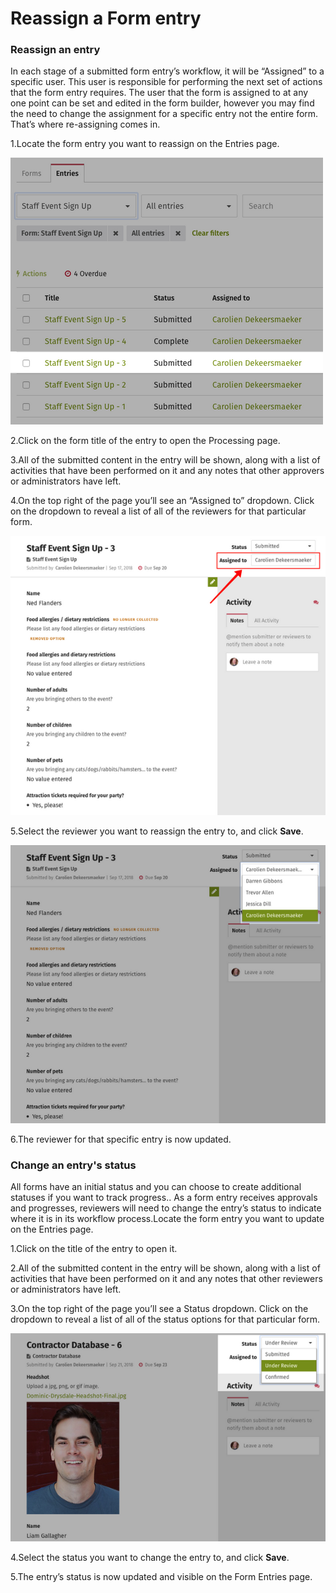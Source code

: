 # Reassign a Form entry



### Reassign an entry

In each stage of a submitted form entry’s workflow, it will be “Assigned” to a specific user. This user is responsible for performing the next set of actions that the form entry requires. The user that the form is assigned to at any one point can be set and edited in the form builder, however you may find the need to change the assignment for a specific entry not the entire form. That’s where re-assigning comes in.

1.Locate the form entry you want to reassign on the Entries page. 

![](../../../.gitbook/assets/1%20%2854%29.png)



2.Click on the form title of the entry to open the Processing page.

3.All of the submitted content in the entry will be shown, along with a list of activities that have been performed on it and any notes that other approvers or administrators have left.

4.On the top right of the page you’ll see an “Assigned to” dropdown. Click on the dropdown to reveal a list of all of the reviewers for that particular form.

![](../../../.gitbook/assets/2%20%2839%29.png)

5.Select the reviewer you want to reassign the entry to, and click **Save**.

![](../../../.gitbook/assets/3%20%281%29.png)



6.The reviewer for that specific entry is now updated.

### Change an entry's status

All forms have an initial status and you can choose to create additional statuses if you want to track progress.. As a form entry receives approvals and progresses, reviewers will need to change the entry’s status to indicate where it is in its workflow process.Locate the form entry you want to update on the Entries page.  
 

1.Click on the title of the entry to open it.

2.All of the submitted content in the entry will be shown, along with a list of activities that have been performed on it and any notes that other reviewers or administrators have left.

3.On the top right of the page you’ll see a Status dropdown. Click on the dropdown to reveal a list of all of the status options for that particular form.

![](../../../.gitbook/assets/4%20%286%29.png)



4.Select the status you want to change the entry to, and click **Save**.

5.The entry’s status is now updated and visible on the Form Entries page.

